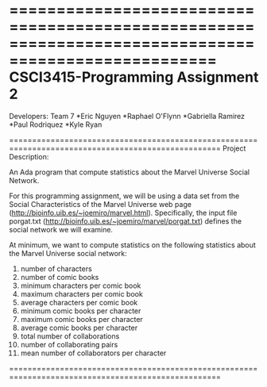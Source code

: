 ====================================================================================================
CSCI3415-Programming Assignment 2
====================================================================================================
Developers:
     Team 7
     *Eric Nguyen
     *Raphael O'Flynn
     *Gabriella Ramirez
     *Paul Rodriquez
     *Kyle Ryan


====================================================================================================
Project Description:

An Ada program that compute statistics about the Marvel Universe Social Network.

For this programming assignment, we will be using a data set from the 
Social Characteristics of the Marvel Universe web page (http://bioinfo.uib.es/~joemiro/marvel.html).
Specifically, the input file porgat.txt (http://bioinfo.uib.es/~joemiro/marvel/porgat.txt)
defines the social network we will examine.

At minimum, we want to compute statistics on the following statistics about the 
Marvel Universe social network:

1) number of characters
2) number of comic books
3) minimum characters per comic book
4) maximum characters per comic book
5) average characters per comic book
6) minimum comic books per character
7) maximum comic books per character
8) average comic books per character
9) total number of collaborations
10) number of collaborating pairs
11) mean number of collaborators per character

====================================================================================================